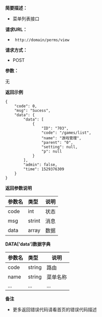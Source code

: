     
**简要描述：** 

- 菜单列表接口

**请求URL：** 
- ` http://domain/perms/view`
  
**请求方式：**
- POST 

**参数：** 

无

 **返回示例**

``` 
{
    "code": 0,
    "msg": "Sucess",
    "data": {
        "data": [
            {
                "ID": "703",
                "code": "/games/list",
                "name": "游戏管理",
                "parent": "0",
                "setting": null,
                "p": null
            }
        ],
        "admin": false,
        "time": 1529376309
    }
}
```

 **返回参数说明** 

|参数名|类型|说明|
|:-----  |:-----|-----                           |
|code |int   |状态  |
|msg  |strint   |消息  |
|data |array   |数据  |

**DATA['data']数据字典**

|参数名|类型|说明|
|:-----  |:-----|-----                           |
|code    |string   | 路由  |
|name   |string   |菜单名称  |
|...   |...   |...  |

 **备注** 

- 更多返回错误代码请看首页的错误代码描述


